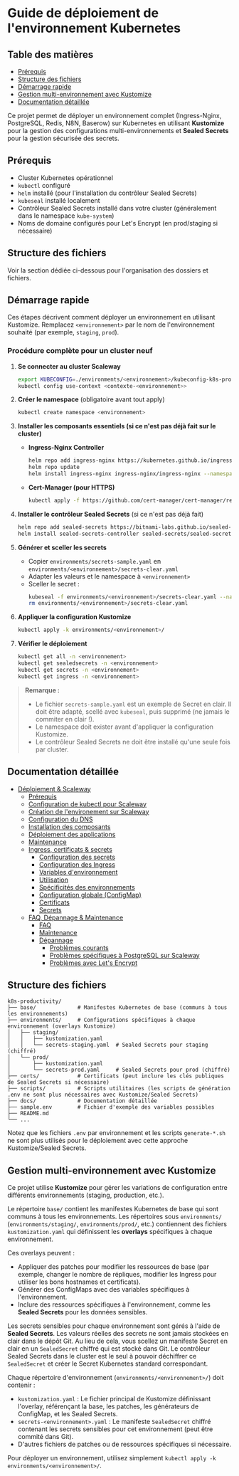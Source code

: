 # Guide de déploiement de l'environnement Kubernetes

## Table des matières
- [Prérequis](#prérequis)
- [Structure des fichiers](#structure-des-fichiers)
- [Démarrage rapide](#démarrage-rapide)
- [Gestion multi-environnement avec Kustomize](#gestion-multi-environnement-avec-kustomize)
- [Documentation détaillée](#documentation-détaillée)

Ce projet permet de déployer un environnement complet (Ingress-Nginx, PostgreSQL, Redis, N8N, Baserow) sur Kubernetes en utilisant **Kustomize** pour la gestion des configurations multi-environnements et **Sealed Secrets** pour la gestion sécurisée des secrets.

## Prérequis

- Cluster Kubernetes opérationnel
- `kubectl` configuré
- `helm` installé (pour l'installation du contrôleur Sealed Secrets)
- `kubeseal` installé localement
- Contrôleur Sealed Secrets installé dans votre cluster (généralement dans le namespace `kube-system`)
- Noms de domaine configurés pour Let's Encrypt (en prod/staging si nécessaire)

## Structure des fichiers

Voir la section dédiée ci-dessous pour l'organisation des dossiers et fichiers.

## Démarrage rapide

Ces étapes décrivent comment déployer un environnement en utilisant Kustomize. Remplacez `<environnement>` par le nom de l'environnement souhaité (par exemple, `staging`, `prod`).

### Procédure complète pour un cluster neuf

1. **Se connecter au cluster Scaleway**
   ```sh
   export KUBECONFIG=./environments/<environnement>/kubeconfig-k8s-productivity-<environnement>.yaml
   kubectl config use-context <contexte-<environnement>>
   ```
2. **Créer le namespace** (obligatoire avant tout apply)
   ```sh
   kubectl create namespace <environnement>
   ```
3. **Installer les composants essentiels (si ce n'est pas déjà fait sur le cluster)**
   
   - **Ingress-Nginx Controller**
     ```sh
     helm repo add ingress-nginx https://kubernetes.github.io/ingress-nginx
     helm repo update
     helm install ingress-nginx ingress-nginx/ingress-nginx --namespace ingress-nginx --create-namespace
     ```
   
   - **Cert-Manager (pour HTTPS)**
     ```sh
     kubectl apply -f https://github.com/cert-manager/cert-manager/releases/download/v1.14.3/cert-manager.yaml
     ```
4. **Installer le contrôleur Sealed Secrets** (si ce n'est pas déjà fait)
   ```sh
   helm repo add sealed-secrets https://bitnami-labs.github.io/sealed-secrets
   helm install sealed-secrets-controller sealed-secrets/sealed-secrets --namespace kube-system
   ```
5. **Générer et sceller les secrets**
   - Copier `environments/secrets-sample.yaml` en `environments/<environnement>/secrets-clear.yaml`
   - Adapter les valeurs et le namespace à `<environnement>`
   - Sceller le secret :
     ```sh
     kubeseal -f environments/<environnement>/secrets-clear.yaml --namespace <environnement> -o yaml > environments/<environnement>/secrets-<environnement>.yaml
     rm environments/<environnement>/secrets-clear.yaml
     ```
6. **Appliquer la configuration Kustomize**
   ```sh
   kubectl apply -k environments/<environnement>/
   ```
7. **Vérifier le déploiement**
   ```sh
   kubectl get all -n <environnement>
   kubectl get sealedsecrets -n <environnement>
   kubectl get secrets -n <environnement>
   kubectl get ingress -n <environnement>
   ```

> **Remarque :**
> - Le fichier `secrets-sample.yaml` est un exemple de Secret en clair. Il doit être adapté, scellé avec `kubeseal`, puis supprimé (ne jamais le commiter en clair !).
> - Le namespace doit exister avant d'appliquer la configuration Kustomize.
> - Le contrôleur Sealed Secrets ne doit être installé qu'une seule fois par cluster.

## Documentation détaillée

- [Déploiement & Scaleway](docs/deploiement-scaleway.md)
    - [Prérequis](docs/deploiement-scaleway.md#prérequis)
    - [Configuration de kubectl pour Scaleway](docs/deploiement-scaleway.md#configuration-de-kubectl-pour-scaleway)
    - [Création de l'environement sur Scaleway](docs/deploiement-scaleway.md#création-de-lenvironement-sur-scaleway)
    - [Configuration du DNS](docs/deploiement-scaleway.md#configuration-du-dns)
    - [Installation des composants](docs/deploiement-scaleway.md#installation-des-composants)
    - [Déploiement des applications](docs/deploiement-scaleway.md#déploiement-des-applications)
    - [Maintenance](docs/deploiement-scaleway.md#maintenance)
  - [Ingress, certificats & secrets](docs/ingress-certificats-secrets.md)
    - [Configuration des secrets](docs/ingress-certificats-secrets.md#configuration-des-secrets)
    - [Configuration des Ingress](docs/ingress-certificats-secrets.md#configuration-des-ingress)
    - [Variables d'environnement](docs/ingress-certificats-secrets.md#variables-denvironnement)
    - [Utilisation](docs/ingress-certificats-secrets.md#utilisation)
    - [Spécificités des environnements](docs/ingress-certificats-secrets.md#spécificités-des-environnements)
    - [Configuration globale (ConfigMap)](docs/ingress-certificats-secrets.md#configuration-globale-configmap)
    - [Certificats](docs/ingress-certificats-secrets.md#certificats)
    - [Secrets](docs/ingress-certificats-secrets.md#secrets)
  - [FAQ, Dépannage & Maintenance](docs/faq-depannage-maintenance.md)
    - [FAQ](docs/faq-depannage-maintenance.md#faq)
    - [Maintenance](docs/faq-depannage-maintenance.md#maintenance)
    - [Dépannage](docs/faq-depannage-maintenance.md#dépannage)
      - [Problèmes courants](docs/faq-depannage-maintenance.md#problèmes-courants)
      - [Problèmes spécifiques à PostgreSQL sur Scaleway](docs/faq-depannage-maintenance.md#problèmes-spécifiques-à-postgresql-sur-scaleway)
      - [Problèmes avec Let's Encrypt](docs/faq-depannage-maintenance.md#problèmes-avec-lets-encrypt)
## Structure des fichiers

```
k8s-productivity/
├── base/             # Manifestes Kubernetes de base (communs à tous les environnements)
├── environments/     # Configurations spécifiques à chaque environnement (overlays Kustomize)
│   ├── staging/
│   │   ├── kustomization.yaml
│   │   └── secrets-staging.yaml  # Sealed Secrets pour staging (chiffré)
│   └── prod/
│       ├── kustomization.yaml
│       └── secrets-prod.yaml     # Sealed Secrets pour prod (chiffré)
├── certs/            # Certificats (peut inclure les clés publiques de Sealed Secrets si nécessaire)
├── scripts/          # Scripts utilitaires (les scripts de génération .env ne sont plus nécessaires avec Kustomize/Sealed Secrets)
├── docs/             # Documentation détaillée
├── sample.env        # Fichier d'exemple des variables possibles
├── README.md
└── ...
```

Notez que les fichiers `.env` par environnement et les scripts `generate-*.sh` ne sont plus utilisés pour le déploiement avec cette approche Kustomize/Sealed Secrets.

## Gestion multi-environnement avec Kustomize

Ce projet utilise **Kustomize** pour gérer les variations de configuration entre différents environnements (staging, production, etc.).

Le répertoire `base/` contient les manifestes Kubernetes de base qui sont communs à tous les environnements. Les répertoires sous `environments/` (`environments/staging/`, `environments/prod/`, etc.) contiennent des fichiers `kustomization.yaml` qui définissent les **overlays** spécifiques à chaque environnement.

Ces overlays peuvent :

*   Appliquer des patches pour modifier les ressources de base (par exemple, changer le nombre de répliques, modifier les Ingress pour utiliser les bons hostnames et certificats).
*   Générer des ConfigMaps avec des variables spécifiques à l'environnement.
*   Inclure des ressources spécifiques à l'environnement, comme les **Sealed Secrets** pour les données sensibles.

Les secrets sensibles pour chaque environnement sont gérés à l'aide de **Sealed Secrets**. Les valeurs réelles des secrets ne sont jamais stockées en clair dans le dépôt Git. Au lieu de cela, vous scellez un manifeste Secret en clair en un `SealedSecret` chiffré qui est stocké dans Git. Le contrôleur Sealed Secrets dans le cluster est le seul à pouvoir déchiffrer ce `SealedSecret` et créer le Secret Kubernetes standard correspondant.

Chaque répertoire d'environnement (`environments/<environnement>/`) doit contenir :

*   `kustomization.yaml` : Le fichier principal de Kustomize définissant l'overlay, référençant la base, les patches, les générateurs de ConfigMap, et les Sealed Secrets.
*   `secrets-<environnement>.yaml` : Le manifeste `SealedSecret` chiffré contenant les secrets sensibles pour cet environnement (peut être commité dans Git).
*   D'autres fichiers de patches ou de ressources spécifiques si nécessaire.

Pour déployer un environnement, utilisez simplement `kubectl apply -k environments/<environnement>/`.

